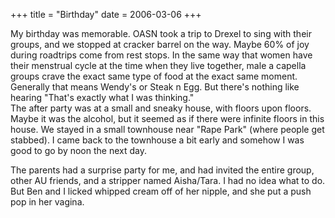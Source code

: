+++
title = "Birthday"
date = 2006-03-06
+++

My birthday was memorable. OASN took a trip to Drexel to sing with their groups, and we stopped at cracker barrel on the way. Maybe 60% of joy during roadtrips come from rest stops. In the same way that women have their menstrual cycle at the time when they live together, male a capella groups crave the exact same type of food at the exact same moment. Generally that means Wendy's or Steak n Egg. But there's nothing like hearing "That's exactly what I was thinking."  
The after party was at a small and sneaky house, with floors upon floors. Maybe it was the alcohol, but it seemed as if there were infinite floors in this house. We stayed in a small townhouse near "Rape Park" (where people get stabbed). I came back to the townhouse a bit early and somehow I was good to go by noon the next day.

The parents had a surprise party for me, and had invited the entire group, other AU friends, and a stripper named Aisha/Tara. I had no idea what to do. But Ben and I licked whipped cream off of her nipple, and she put a push pop in her vagina.